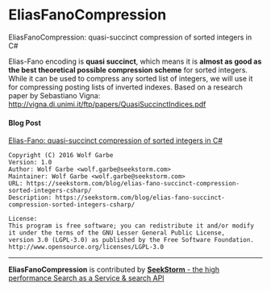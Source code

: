 EliasFanoCompression
====================

EliasFanoCompression: quasi-succinct compression of sorted integers in C#

Elias-Fano encoding is **quasi succinct**, which means it is **almost as good as the best theoretical possible compression scheme** for sorted integers. 
While it can be used to compress any sorted list of integers, we will use it for compressing posting lists of inverted indexes.
Based on a research paper by Sebastiano Vigna: http://vigna.di.unimi.it/ftp/papers/QuasiSuccinctIndices.pdf

#### Blog Post
[Elias-Fano: quasi-succinct compression of sorted integers in C#](https://seekstorm.com/blog/elias-fano-succinct-compression-sorted-integers-csharp/)<br>

```
Copyright (C) 2016 Wolf Garbe
Version: 1.0
Author: Wolf Garbe <wolf.garbe@seekstorm.com>
Maintainer: Wolf Garbe <wolf.garbe@seekstorm.com>
URL: https://seekstorm.com/blog/elias-fano-succinct-compression-sorted-integers-csharp/
Description: https://seekstorm.com/blog/elias-fano-succinct-compression-sorted-integers-csharp/

License:
This program is free software; you can redistribute it and/or modify
it under the terms of the GNU Lesser General Public License, 
version 3.0 (LGPL-3.0) as published by the Free Software Foundation.
http://www.opensource.org/licenses/LGPL-3.0
```

---

**EliasFanoCompression** is contributed by [**SeekStorm** - the high performance Search as a Service & search API](https://seekstorm.com)
